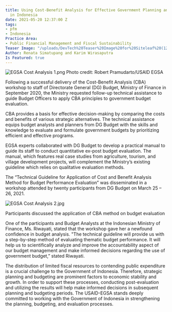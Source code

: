 ```yaml
---
title: Using Cost-Benefit Analysis for Effective Government Planning and Budgeting
  in Indonesia
date: 2021-05-20 12:37:00 Z
tags:
- pfm
- Indonesia
Practice Area:
- Public Financial Management and Fiscal Sustainability
Teaser Image: "/uploads/DevTech%20Teaser%20Image%20for%20Siteleaf%20(12).png"
Author: Renata Simatupang and Karim Wirasaputra
Is Featured: true
---
```


![EGSA Cost Analysis 1.png](/uploads/EGSA%20Cost%20Analysis%201.png)
Photo credit: Robert Pramudarto/USAID EGSA

Following a successful delivery of the Cost-Benefit Analysis (CBA) workshop to staff of Directorate General (DG) Budget, Ministry of Finance in September 2020, the Ministry requested follow-up technical assistance to guide Budget Officers to apply CBA principles to government budget evaluation.
 
CBA provides a basis for effective decision-making by comparing the costs and benefits of various strategic alternatives. The technical assistance equips budget analysts and planners from DG Budget with the skills and knowledge to evaluate and formulate government budgets by prioritizing efficient and effective programs. 

EGSA experts collaborated with DG Budget to develop a practical manual to guide its staff to conduct quantitative ex-post budget evaluation. The manual, which features real case studies from agriculture, tourism, and village development projects, will complement the Ministry’s existing guideline which relies on qualitative evaluation methods.

The “Technical Guideline for Application of Cost and Benefit Analysis Method for Budget Performance Evaluation” was disseminated in a workshop attended by twenty participants from DG Budget on March 25 – 26, 2021. 

![EGSA Cost Analysis 2.jpg](/uploads/EGSA%20Cost%20Analysis%202.jpg)

Participants discussed the application of CBA method on budget evaluation

One of the participants and Budget Analysts at the Indonesian Ministry of Finance, Ms. Riwayati, stated that the workshop gave her a newfound confidence in budget analysis. "The technical guideline will provide us with a step-by-step method of evaluating thematic budget performance. It will help us to scientifically analyze and improve the accountability aspect of our budget management and make informed decisions regarding the use of government budget,” stated Riwayati.

The distribution of limited fiscal resources to contending public expenditure is a crucial challenge to the Government of Indonesia. Therefore, strategic planning and budgeting are prominent factors to economic stability and growth. In order to support these processes, conducting post-evaluation and utilizing the results will help make informed decisions in subsequent planning and budgeting periods. The USAID-EGSA stands deeply committed to working with the Government of Indonesia in strengthening the planning, budgeting, and evaluation processes.  
 
